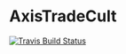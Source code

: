 # AxisTradeCult
[![Travis Build Status](https://travis-ci.com/zmcx16/AxisTradeCult.svg?branch=master)](https://travis-ci.com/zmcx16/AxisTradeCult)
